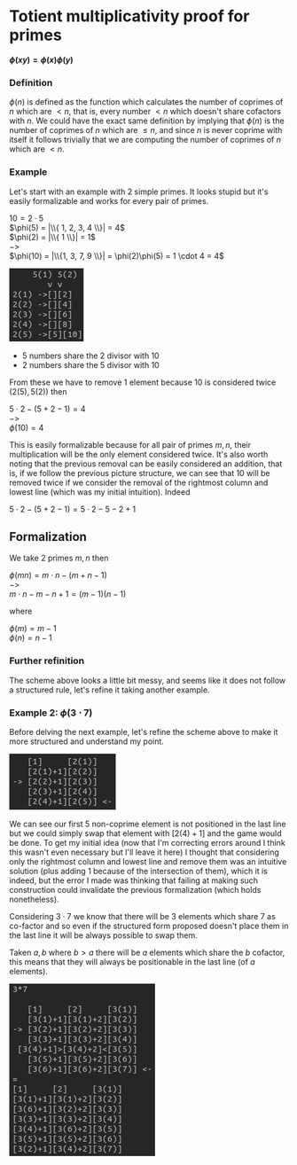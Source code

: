 # Totient multiplicativity proof for primes

**$\phi(xy) = \phi(x)\phi(y)$**

### Definition

$\phi(n)$ is defined as the function which calculates the number of coprimes of $n$ which are $< n$, that is, every number $< n$ which doesn't share cofactors with $n$. We could have the exact same definition by implying that $\phi(n)$ is the number of coprimes of $n$ which are $\leq n$, and since $n$ is never coprime with itself it follows trivially that we are computing the number of coprimes of $n$ which are $< n$.

### Example

<p>
  
  Let's start with an example with $2$ simple primes. It looks stupid but it's easily formalizable and works for every pair of primes.
  
$10 = 2 \cdot 5$<br>
$\phi(5) = |\\{ 1, 2, 3, 4 \\}| = 4$<br>
$\phi(2) = |\\{ 1 \\}| = 1$<br>
$->$<br>
$\phi(10) = |\\{1, 3, 7, 9 \\}| = \phi(2)\phi(5) = 1 \cdot 4 = 4$ <br>

![Scheme](Scheme2.png)


- $5$ numbers share the $2$ divisor with $10$
- $2$ numbers share the $5$ divisor with $10$

From these we have to remove $1$ element because $10$ is considered twice $(2(5), 5(2))$ then
  
$5 \cdot 2 - (5 + 2 - 1) = 4$<br>
$->$<br>
$\phi(10) = 4$

This is easily formalizable because for all pair of primes $m, n$, their multiplication will be the only element considered twice. It's also worth noting that the previous removal can be easily considered an addition, that is, if we follow the previous picture structure, we can see that $10$ will be removed twice if we consider the removal of the rightmost column and lowest line (which was my initial intuition). Indeed

$5 \cdot 2 - (5 + 2 - 1) = 5 \cdot 2 - 5 - 2 + 1$

</p>

## Formalization

<p>
  
  We take 2 primes $m,n$ then
  
$\phi(mn) = m \cdot n - (m + n - 1)$<br>
$->$<br>
$m \cdot n - m - n + 1 = (m - 1)(n - 1)$

where

$\phi(m) = m - 1$ <br>
$\phi(n) = n - 1$

</p>

### Further refinition

<p> 
  
  The scheme above looks a little bit messy, and seems like it does not follow a structured rule, let's refine it taking another example.

</p>

### Example 2: $\phi(3 \cdot 7)$

<p> 
  
  Before delving the next example, let's refine the scheme above to make it more structured and understand my point.

![2_5](2*5_fixed.png)
  
  We can see our first $5$ non-coprime element is not positioned in the last line but we could simply swap that element with $[2(4)+1]$ and the game would be done. To get my initial idea (now that I'm correcting errors around I think this wasn't even necessary but I'll leave it here) I thought that considering only the rightmost column and lowest line and remove them was an intuitive solution (plus adding $1$ because of the intersection of them), which it is indeed, but the error I made was thinking that failing at making such construction could invalidate the previous formalization (which holds nonetheless).
  
Considering $3 \cdot 7$ we know that there will be $3$ elements which share $7$ as co-factor and so even if the structured form proposed doesn't place them in the last line it will be always possible to swap them.
  
Taken $a, b$ where $b > a$ there will be $a$ elements which share the $b$ cofactor, this means that they will always be positionable in the last line (of $a$ elements).

![3_7](3*7.png)

</p>


  

